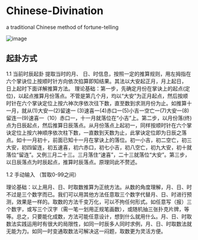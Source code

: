 # Chinese-Divination
a traditional Chinese method of fortune-telling

![image](https://github.com/user-attachments/assets/9c1992d3-f5b7-4f2f-811e-2f5e86a2dc6c)

## 起卦方式
 
1.1 当前时辰起卦
提取当时的月、 日、时信息，按照一定的推算规则，用左拇指在六个掌诀位上按顺时针方向依次掐算即知结果。其法以大安起正月，月上起日， 日上起时下面详解推算方法。
理论基础：第一步，先确定月份在掌诀上的起点(定位)，以起点推算月份落点。不管是第几个月，均以“大安”为正月起点，然后按顺时针在六个掌诀定位上按六神次序依次往下数，直至数到求测月份为止。如推算十一月，就从(1)大安一(2)留速一 (3)速喜一(4)赤口一(5)小吉一空亡一(7)大安一(8)留连一(9)速喜一（10）赤口一，十一月就落位在“小吉”上。第二步，以月份落(终)点为日辰起点，然后推算日辰落点。从月份落点上起初一，同样按顺时针在六个掌诀定位上按六神顺序依次柱下数，一直数到天数为止，此掌诀定位即为日辰之落点。如十一月初十，前面已知十一月在掌诀上的落位。初一小吉，初二空亡，初三大安，初四留连，初五速喜，初六赤口，初七小吉，初八空亡，初九大安，初十就落位“留连”。又例三月二十三。三月落住“速喜”，二十三就落位“大安”。第三步，以日辰落点为时辰起点，推算时辰落点。原理同此不赘述。

1.2 手动输入 （暂取0-99之间）
 
理论基础：以上用月、日、时取数推算为正统方法。从数的角度理解，月、日、时不过是三个数字而已。我们可以用其他方法任意取三个数字代替月、日、时进行预测，效果是一样的。取数的方法千变万化，可以不拘任何形式。如任意写（报）三个数字，或写三个汉字（需一笔一划用正规笔画数），或随机抽三张扑克片牌，等等。总之，只要能化成数，方法可能任意设计，想到什么就用什么。月、日、时取数法实践运用时有很大的局限性，如同一时辰多人同时求例，月、日、时取数法就无能为力。如同一时变通取数法可解决这一闷题，取数更为灵活方便。



